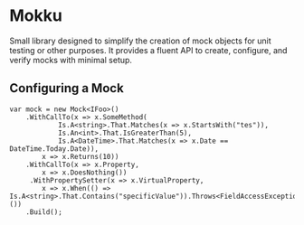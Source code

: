 # Mokku

Small library designed to simplify the creation of mock objects for unit testing or other purposes.
It provides a fluent API to create, configure, and verify mocks with minimal setup.


## Configuring a Mock

```
var mock = new Mock<IFoo>()
    .WithCallTo(x => x.SomeMethod(
            Is.A<string>.That.Matches(x => x.StartsWith("tes")),
            Is.An<int>.That.IsGreaterThan(5),
            Is.A<DateTime>.That.Matches(x => x.Date == DateTime.Today.Date)),
        x => x.Returns(10))
    .WithCallTo(x => x.Property,
        x => x.DoesNothing())
     .WithPropertySetter(x => x.VirtualProperty, 
        x => x.When(() => Is.A<string>.That.Contains("specificValue")).Throws<FieldAccessException>())
    .Build();
```